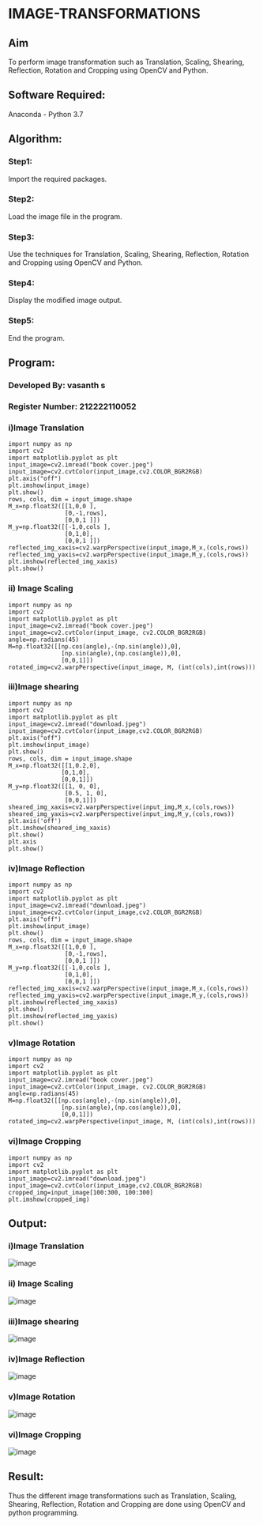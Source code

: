 # IMAGE-TRANSFORMATIONS


## Aim
To perform image transformation such as Translation, Scaling, Shearing, Reflection, Rotation and Cropping using OpenCV and Python.

## Software Required:
Anaconda - Python 3.7

## Algorithm:
### Step1:
Import the required packages.

### Step2:
Load the image file in the program.

### Step3:
Use the techniques for Translation, Scaling, Shearing, Reflection, Rotation and Cropping using OpenCV and Python.

### Step4:
Display the modified image output.

### Step5:
End the program.
## Program:
### Developed By: vasanth s
### Register Number: 212222110052
### i)Image Translation
```
import numpy as np
import cv2
import matplotlib.pyplot as plt
input_image=cv2.imread("book cover.jpeg") 
input_image=cv2.cvtColor(input_image,cv2.COLOR_BGR2RGB) 
plt.axis("off") 
plt.imshow(input_image)
plt.show()
rows, cols, dim = input_image.shape
M_x=np.float32([[1,0,0 ],
                [0,-1,rows],
                [0,0,1 ]])
M_y=np.float32([[-1,0,cols ],
                [0,1,0],
                [0,0,1 ]])
reflected_img_xaxis=cv2.warpPerspective(input_image,M_x,(cols,rows))
reflected_img_yaxis=cv2.warpPerspective(input_image,M_y,(cols,rows))
plt.imshow(reflected_img_xaxis)
plt.show()
```

### ii) Image Scaling
```
import numpy as np
import cv2
import matplotlib.pyplot as plt
input_image=cv2.imread("book cover.jpeg") 
input_image=cv2.cvtColor(input_image, cv2.COLOR_BGR2RGB)
angle=np.radians(45)
M=np.float32([[np.cos(angle),-(np.sin(angle)),0],
               [np.sin(angle),(np.cos(angle)),0],
               [0,0,1]])
rotated_img=cv2.warpPerspective(input_image, M, (int(cols),int(rows)))
```
### iii)Image shearing
```
import numpy as np
import cv2
import matplotlib.pyplot as plt
input_image=cv2.imread("download.jpeg") 
input_image=cv2.cvtColor(input_image,cv2.COLOR_BGR2RGB) 
plt.axis("off") 
plt.imshow(input_image)
plt.show()
rows, cols, dim = input_image.shape
M_x=np.float32([[1,0.2,0],
               [0,1,0],
               [0,0,1]])
M_y=np.float32([[1, 0, 0],
                [0.5, 1, 0],
                [0,0,1]])
sheared_img_xaxis=cv2.warpPerspective(input_img,M_x,(cols,rows))
sheared_img_yaxis=cv2.warpPerspective(input_img,M_y,(cols,rows))
plt.axis('off')
plt.imshow(sheared_img_xaxis)
plt.show()
plt.axis
plt.show()
```
### iv)Image Reflection
```
import numpy as np
import cv2
import matplotlib.pyplot as plt
input_image=cv2.imread("download.jpeg") 
input_image=cv2.cvtColor(input_image,cv2.COLOR_BGR2RGB) 
plt.axis("off") 
plt.imshow(input_image)
plt.show()
rows, cols, dim = input_image.shape
M_x=np.float32([[1,0,0 ],
                [0,-1,rows],
                [0,0,1 ]])
M_y=np.float32([[-1,0,cols ],
                [0,1,0],
                [0,0,1 ]])
reflected_img_xaxis=cv2.warpPerspective(input_image,M_x,(cols,rows))
reflected_img_yaxis=cv2.warpPerspective(input_image,M_y,(cols,rows))
plt.imshow(reflected_img_xaxis)
plt.show()
plt.imshow(reflected_img_yaxis)
plt.show()
```
### v)Image Rotation
```
import numpy as np
import cv2
import matplotlib.pyplot as plt
input_image=cv2.imread("book cover.jpeg") 
input_image=cv2.cvtColor(input_image, cv2.COLOR_BGR2RGB)
angle=np.radians(45)
M=np.float32([[np.cos(angle),-(np.sin(angle)),0],
               [np.sin(angle),(np.cos(angle)),0],
               [0,0,1]])
rotated_img=cv2.warpPerspective(input_image, M, (int(cols),int(rows)))
```
### vi)Image Cropping
```
import numpy as np
import cv2
import matplotlib.pyplot as plt
input_image=cv2.imread("download.jpeg") 
input_image=cv2.cvtColor(input_image,cv2.COLOR_BGR2RGB)
cropped_img=input_image[100:300, 100:300]
plt.imshow(cropped_img)
```
## Output:
### i)Image Translation
![image](https://github.com/vasanth0908/IMAGE-TRANSFORMATIONS/assets/122000018/27ef2249-a9ee-4427-8416-d85ad7c39e19)


### ii) Image Scaling
![image](https://github.com/vasanth0908/IMAGE-TRANSFORMATIONS/assets/122000018/bed0d1fd-0845-4d12-b1ab-1987779a62d4)



### iii)Image shearing
![image](https://github.com/vasanth0908/IMAGE-TRANSFORMATIONS/assets/122000018/d65c80e5-fb4b-4871-a306-951fdc67a17a)



### iv)Image Reflection
![image](https://github.com/vasanth0908/IMAGE-TRANSFORMATIONS/assets/122000018/38d4386c-9bab-4169-bc29-b5ce0342c107)




### v)Image Rotation
![image](https://github.com/vasanth0908/IMAGE-TRANSFORMATIONS/assets/122000018/6932a506-ce1d-490b-8420-82ea1d630dfb)




### vi)Image Cropping
![image](https://github.com/vasanth0908/IMAGE-TRANSFORMATIONS/assets/122000018/204414c6-1dd8-4a0d-8f62-878c70603a45)





## Result: 

Thus the different image transformations such as Translation, Scaling, Shearing, Reflection, Rotation and Cropping are done using OpenCV and python programming.
